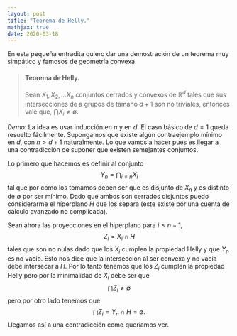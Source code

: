 ```yaml
---
layout: post
title: "Teorema de Helly."
mathjax: true
date: 2020-03-18
---
```




En esta pequeña entradita quiero dar una demostración de un teorema muy simpático y famosos de geometría convexa.
> #### Teorema de Helly.
> Sean $X_1, X_2, \dots X_n$ conjuntos cerrados y convexos de $\mathbb R^d$ tales que sus intersecciones de a grupos de tamaño $d+1$ son no triviales, entonces vale que, 
>  $\bigcap X_i \neq \emptyset$.

_Demo_: La idea es usar inducción en $n$ y en $d$. El caso básico de $d=1$ queda resuelto fácilmente. Supongamos que existe algún contraejemplo mínimo en $d$, con $n > d+1$ naturalmente. Lo que vamos a hacer pues es llegar a una contradicción de suponer que existen semejantes conjuntos.

Lo primero que hacemos es definir al conjunto $$Y_n= \bigcap_{i \neq n} X_i$$ tal que por como los tomamos deben ser que es disjunto de $X_n$ y es distinto de $\emptyset$ por ser mínimo.
Dado que ambos son cerrados disjuntos puedo considerarme el híperplano $H$ que los separa (este existe por una cuenta de cálculo avanzado no complicada). 

Sean ahora las proyecciones en el hiperplano para $i \le n-1$, $$Z_i = X_i \cap H$$ tales que son no nulas dado que los $X_i$ cumplen la propiedad Helly y que $Y_n$ es no vacío. Esto nos dice que la intersección al ser convexa y no vacía debe intersecar a $H$. Por lo tanto tenemos que los $Z_i$ cumplen la propiedad Helly pero por la minimalidad de $X_i$ debe ser que $$\bigcap Z_i \neq \emptyset$$
pero por otro lado tenemos que $$\bigcap Z_i = Y_n \cap H = \emptyset. $$ Llegamos así a una contradicción como queríamos ver. 




